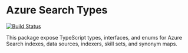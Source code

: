 # Azure Search Types

[![Build Status](https://dev.azure.com/ctstone/stonedev/_apis/build/status/ctstone.azure-search-types?branchName=master)](https://dev.azure.com/ctstone/stonedev/_build/latest?definitionId=1?branchName=master)

This package expose TypeScript types, interfaces, and enums for Azure Search indexes, data sources, indexers, skill sets, and synonym maps.